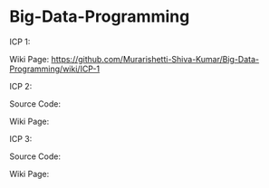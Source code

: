 # Big-Data-Programming

ICP 1:

Wiki Page: https://github.com/Murarishetti-Shiva-Kumar/Big-Data-Programming/wiki/ICP-1

ICP 2:

Source Code:

Wiki Page: 

ICP 3:

Source Code:

Wiki Page: 
